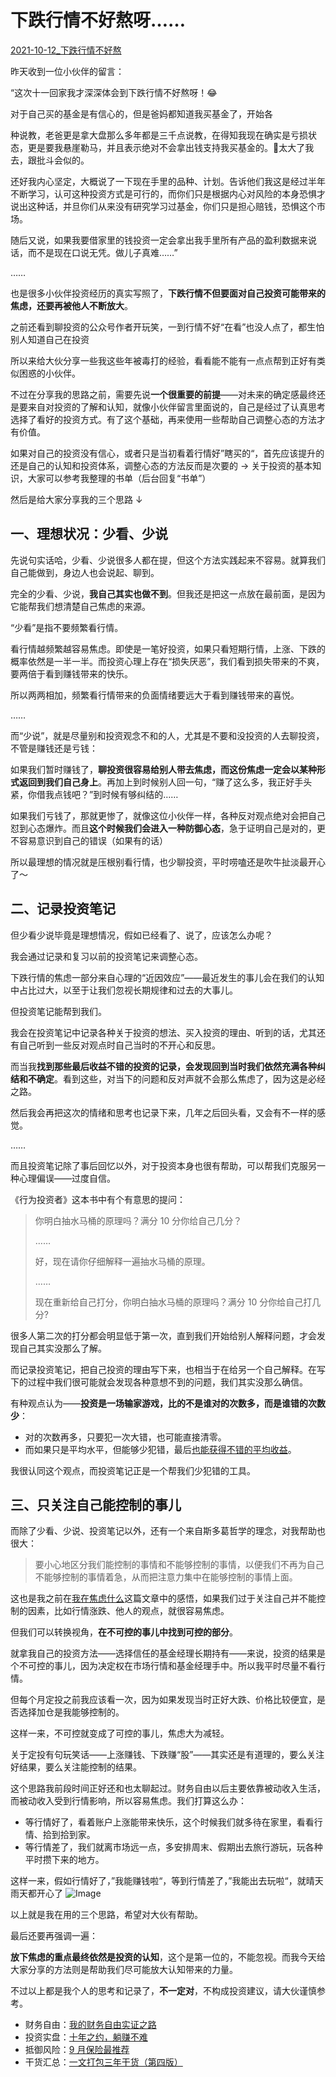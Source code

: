 # 下跌行情不好熬呀……

[2021-10-12_下跌行情不好熬](https://mp.weixin.qq.com/s/q3ChwhRJh3WggZ_ofnUT0g)

昨天收到一位小伙伴的留言：

“这次十一回家我才深深体会到下跌行情不好熬呀！😂 

对于自己买的基金是有信心的，但是爸妈都知道我买基金了，开始各

种说教，老爸更是拿大盘那么多年都是三千点说教，在得知我现在确实是亏损状态，更是要我悬崖勒马，并且表示绝对不会拿出钱支持我买基金的。🍐太大了我去，跟批斗会似的。

还好我内心坚定，大概说了一下现在手里的品种、计划。告诉他们我这是经过半年不断学习，认可这种投资方式是可行的，而你们只是根据内心对风险的本身恐惧才说出这种话，并旦你们从来没有研究学习过基金，你们只是担心赔钱，恐惧这个市场。

随后又说，如果我要借家里的钱投资一定会拿出我手里所有产品的盈利数据来说话，而不是现在口说无凭。做儿子真难……”

……

也是很多小伙伴投资经历的真实写照了，**下跌行情不但要面对自己投资可能带来的焦虑，还要再被他人不断放大**。

之前还看到聊投资的公众号作者开玩笑，一到行情不好“在看”也没人点了，都生怕别人知道自己在投资 ![Image](data:image/gif;base64,iVBORw0KGgoAAAANSUhEUgAAAAEAAAABCAYAAAAfFcSJAAAADUlEQVQImWNgYGBgAAAABQABh6FO1AAAAABJRU5ErkJggg==)

所以来给大伙分享一些我这些年被毒打的经验，看看能不能有一点点帮到正好有类似困惑的小伙伴。

不过在分享我的思路之前，需要先说**一个很重要的前提**——对未来的确定感最终还是要来自对投资的了解和认知，就像小伙伴留言里面说的，自己是经过了认真思考选择了看好的投资方式。有了这个基础，再来使用一些帮助自己调整心态的方法才有价值。

如果对自己的投资没有信心，或者只是当初看着行情好”瞎买的“，首先应该提升的还是自己的认知和投资体系，调整心态的方法反而是次要的 → 关于投资的基本知识，大家可以参考我整理的书单（后台回复“书单”）

然后是给大家分享我的三个思路 ↓

## 一、理想状况：少看、少说

先说句实话哈，少看、少说很多人都在提，但这个方法实践起来不容易。就算我们自己能做到，身边人也会说起、聊到。

完全的少看、少说，**我自己其实也做不到**。但我还是把这一点放在最前面，是因为它能帮我们想清楚自己焦虑的来源。

“少看”是指不要频繁看行情。

看行情越频繁越容易焦虑。即使是一笔好投资，如果只看短期行情，上涨、下跌的概率依然是一半一半。而投资心理上存在“损失厌恶”，我们看到损失带来的不爽，要两倍于看到赚钱带来的快乐。

所以两两相加，频繁看行情带来的负面情绪要远大于看到赚钱带来的喜悦。

……

而“少说”，就是尽量别和投资观念不和的人，尤其是不要和没投资的人去聊投资，不管是赚钱还是亏钱：

如果我们暂时赚钱了，**聊投资很容易给别人带去焦虑，而这份焦虑一定会以某种形式返回到我们自己身上**。再加上到时候别人回一句，“赚了这么多，我正好手头紧，你借我点钱吧？”到时候有够纠结的……

如果我们亏钱了，那就更惨了，就像这位小伙伴一样，各种反对观点绝对会把自己怼到心态爆炸。而且**这个时候我们会进入一种防御心态**，急于证明自己是对的，更不容易意识到自己的错误（如果有的话）

所以最理想的情况就是压根别看行情，也少聊投资，平时唠嗑还是吹牛扯淡最开心了～

## 二、记录投资笔记

但少看少说毕竟是理想情况，假如已经看了、说了，应该怎么办呢？

我会通过记录和复习以前的投资笔记来调整心态。

下跌行情的焦虑一部分来自心理的“近因效应”——最近发生的事儿会在我们的认知中占比过大，以至于让我们忽视长期规律和过去的大事儿。

但投资笔记能帮到我们。

我会在投资笔记中记录各种关于投资的想法、买入投资的理由、听到的话，尤其还有自己听到一些反对观点时自己当时的不开心和反思。

而当我**找到那些最后收益不错的投资的记录，会发现回到当时我们依然充满各种纠结和不确定**。看到这些，对当下的问题和反对声就不会那么焦虑了，因为这是必经之路。

然后我会再把这次的情绪和思考也记录下来，几年之后回头看，又会有不一样的感觉。

……

而且投资笔记除了事后回忆以外，对于投资本身也很有帮助，可以帮我们克服另一种心理偏误——过度自信。

《行为投资者》这本书中有个有意思的提问：

> 你明白抽水马桶的原理吗？满分 10 分你给自己几分？
>
> ……
>
> 好，现在请你仔细解释一遍抽水马桶的原理。
>
> ……
>
> 现在重新给自己打分，你明白抽水马桶的原理吗？满分 10 分你给自己打几分?

很多人第二次的打分都会明显低于第一次，直到我们开始给别人解释问题，才会发现自己其实没那么了解。

而记录投资笔记，把自己投资的理由写下来，也相当于在给另一个自己解释。在写下的过程中我们很可能就会发现各种意想不到的问题，我们其实没那么确信。

有种观点认为——**投资是一场输家游戏，比的不是谁对的次数多，而是谁错的次数少**：

- 对的次数再多，只要犯一次大错，也可能直接清零。
- 而如果只是平均水平，但能够少犯错，最后[也能获得不错的平均收益](http://mp.weixin.qq.com/s?__biz=MzUzNjE3NzQ3Nw==&mid=2247489499&idx=1&sn=9af022397ccc526882c953ab0fc5cb20&chksm=fafb69f1cd8ce0e7c6f9604a260f31863f47bee85a162734428a3710f1fdb4ced88971db4efc&scene=21#wechat_redirect)。

我很认同这个观点，而投资笔记正是一个帮我们少犯错的工具。

## 三、只关注自己能控制的事儿

而除了少看、少说、投资笔记以外，还有一个来自斯多葛哲学的理念，对我帮助也很大：

> 要小心地区分我们能控制的事情和不能够控制的事情，以便我们不再为自己不能够控制的事情着急，从而把注意力集中在能够控制的事情上面。

这也是我之前在[我在焦虑什么](https://mp.weixin.qq.com/s?__biz=MzUzNjE3NzQ3Nw==&mid=2247489532&idx=1&sn=7a6b5fccbbf04d621f93e68d6049cf8a&chksm=fafb69d6cd8ce0c0b67404d8cbc794d709f533bf0c0bd043d5c89459346226141432ee4943b7&scene=21#wechat_redirect)这篇文章中的感悟，如果我们过于关注自己并不能控制的因素，比如行情涨跌、他人的观点，就很容易焦虑。

但我们可以转换视角，**在不可控的事儿中找到可控的部分**。

就拿我自己的投资方法——选择信任的基金经理长期持有——来说，投资的结果是个不可控的事儿，因为决定权在市场行情和基金经理手中。所以我平时尽量不看行情。

但每个月定投之前我应该看一次，因为如果发现当时正好大跌、价格比较便宜，是否选择加仓是我能够控制的。

这样一来，不可控就变成了可控的事儿，焦虑大为减轻。

关于定投有句玩笑话——上涨赚钱、下跌赚“股”——其实还是有道理的，要么关注好结果，要么关注能控制的结果。

这个思路我前段时间正好还和也太聊起过。财务自由以后主要依靠被动收入生活，而被动收入受到行情影响，所以容易焦虑。我们打算这么办：

- 等行情好了，看着账户上涨能带来快乐，这个时候我们就多待在家里，看看行情、拾到拾到家。
- 等行情差了，我们就离市场远一点，多安排周末、假期出去旅行游玩，玩各种平时攒下来的地方。

这样一来，假如行情好了，”我能赚钱啦“，等到行情差了，”我能出去玩啦“，就晴天雨天都开心了 ![Image](../img/640-4093666.)

以上就是我在用的三个思路，希望对大伙有帮助。

最后还要再强调一遍：

**放下焦虑的重点最终依然是投资的认知**，这个是第一位的，不能忽视。而我今天给大家分享的方法则是帮助我们尽可能放大认知带来的力量。

不过以上都是我个人的思考和记录了，**不一定对**，不构成投资建议，请大伙谨慎参考。

- 财务自由：[我的财务自由实证之路](https://mp.weixin.qq.com/s?__biz=MzUzNjE3NzQ3Nw==&mid=2247489561&idx=1&sn=eee6eed522c1c1f363f61de8a5ca770e&chksm=fafb6633cd8cef25202abb2b0c6ec0f129d28635a2f290f3c349f1396922e225ac47a2b966c5&token=1248363838&lang=zh_CN&scene=21#wechat_redirect)
- 投资实盘：[十年之约，躺赚不难](https://mp.weixin.qq.com/s?__biz=MzUzNjE3NzQ3Nw==&mid=2247489056&idx=1&sn=51157a511a403aaacb7be0282c1b32b2&chksm=fafb680acd8ce11cdf839a7a4f723a6ff90ca98da744406ea495d17a2889ec8430edcc0e48ca&scene=21#wechat_redirect)
- 抵御风险：[9 月保险最推荐](http://mp.weixin.qq.com/s?__biz=MzUzNjE3NzQ3Nw==&mid=2247489516&idx=1&sn=1c155047e5f36ca461dcc0e42b2c43be&chksm=fafb69c6cd8ce0d05953ab94b169b841ef82fc0709a145dcf64d277b0453ebdafbdfbefa1eff&token=1118106382&lang=zh_CN&scene=21#wechat_redirect)
- 干货汇总：[一文打包三年干货（第四版）](https://mp.weixin.qq.com/s?__biz=MzUzNjE3NzQ3Nw==&mid=2247488095&idx=1&sn=45424a8e39b9a6c2cc99561a11c35b1c&scene=21#wechat_redirect)